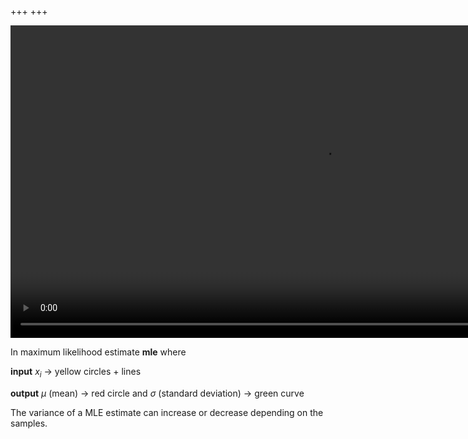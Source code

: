 +++
+++

<video height="500vh" controls autoplay>
  <source src="/gaussian-mle-variance-can-increase.mp4">
</video>

In maximum likelihood estimate __mle__ where

__input__ $x_i$ -> yellow circles + lines

__output__ $\mu$ (mean) -> red circle and $\sigma$ (standard deviation) -> green curve 

The variance of a MLE estimate can increase or decrease depending on the samples.
